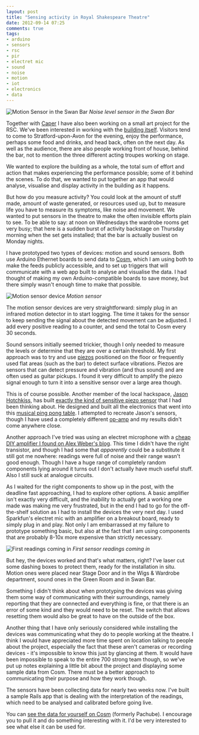 ```yaml
---
layout: post
title: "Sensing activity in Royal Shakespeare Theatre"
date: 2012-09-14 07:25
comments: true
tags: 
- arduino
- sensors
- rsc
- pir
- electret mic
- sound
- noise
- motion
- iot
- electronics
- data
---
```


![Motion Sensor in the Swan Bar](http://farm9.staticflickr.com/8297/7918060170_84de124234_z.jpg)
_Noise level sensor in the Swan Bar_

Together with [Caper][2] I have also been working on a small art project for the RSC. We've been interested in working  with the [building itself][3]. Visitors tend to come to Stratford-upon-Avon for the evening, enjoy the performance, perhaps some food and drinks, and head back, often on the next day. As well as the audience, there are also people working front of house, behind the bar, not to mention the three different acting troupes working on stage. 

We wanted to explore the building as a whole, the total sum of effort and action that makes experiencing the performance possible; some of it behind the scenes. To do that, we wanted to put together an app that would analyse, visualise and display activity in the building as it happens.

But how do you measure activity? You could look at the amount of stuff made, amount of waste generated, or resources used up, but to measure life you have to measure its symptoms, like noise and movement. We wanted to put sensors in the theatre to make the often invisible efforts plain to see. To be able to say: at noon on Wednesdays the wardrobe rooms get very busy; that here is a sudden burst of activity backstage on Thursday morning when the set gets installed; that the bar is actually busiest on Monday nights.

I have prototyped two types of devices: motion and sound sensors. Both use Arduino Ethernet boards to send data to [Cosm][13], which I am using both to make the feeds publicly accessible, and to set up triggers that will communicate with a web app built to analyse and visualise the data. I had thought of making my own Arduino-compatible boards to save money, but there simply wasn't enough time to make that possible.

![Motion sensor device](http://farm9.staticflickr.com/8453/7917442134_5fc67fd717_z.jpg)
_Motion sensor_

The motion sensor devices are very straightforward: simply plug in an infrared motion detector in to start logging. The time it takes for the sensor to keep sending the signal about the detected movement can be adjusted. I add every positive reading to a counter, and send the total to Cosm every 30 seconds.

Sound sensors initially seemed trickier, though I only needed to measure the levels or determine that they are over a certain threshold. My first approach was to try and use [piezos][14] positioned on the floor or frequently used flat areas (such as the bar) to detect surface vibrations. Piezos are sensors that can detect pressure and vibration (and thus sound) and are often used as guitar pickups. I found it very difficult to amplify the piezo signal enough to turn it into a sensitive sensor over a large area though. 

This is of course possible. Another member of the local hackspace, [Jason Hotchkiss][5], has built [exactly the kind of sensitive piezo sensor][6] that I had been thinking about. He designed and built all the electronics that went into this [musical ping pong table][8]. I attempted to recreate Jason's sensors, though I have used a completely different [op-amp][9] and my results didn't come anywhere close. 

Another approach I've tried was using an electret microphone with a [cheap DIY amplifier I found on Alex Weber's blog][7]. This time I didn't have the right transistor, and though I had some that _apparently_ could be a substitute it still got me nowhere: readings were full of noise and their range wasn't good enough. Though I have a huge range of completely random components lying around it turns out I don't actually have much useful stuff. Also I still suck at analogue circuits.

As I waited for the right components to show up in the post, with the deadline fast approaching, I had to explore other options. A basic amplifier isn't exactly very difficult, and the inability to actually get a working one made was making me very frustrated, but in the end I had to go for the off-the-shelf solution as I had to install the devices the very next day. I used Sparkfun's electret mic with an amplifier on a breakout board, ready to simply plug in and play. Not only I am embarrassed at my failure to prototype something basic, but also at the fact that I am using components that are probably 8-10x more expensive than strictly necessary. 

![First readings coming in](http://farm9.staticflickr.com/8180/7917689864_c40b54a5de_z.jpg)
_First sensor readings coming in_

But hey, the devices worked and that's what matters, right? I've laser cut some dashing boxes to protect them, ready for the installation in situ. Motion ones were placed near Stage Door and in the Wigs & Wardrobe department, sound ones in the Green Room and in Swan Bar.

Something I didn't think about when prototyping the devices was giving them some way of communicating with their surroundings, namely reporting that they are connected and everything is fine, or that there is an error of some kind and they would need to be reset. The switch that allows resetting them would also be great to have on the outside of the box.

Another thing that I have only seriously considered while installing the devices was communicating what they do to people working at the theatre. I think I would have appreciated more time spent on location talking to people about the project, especially the fact that these aren't cameras or recording devices - it's impossible to know this just by glancing at them. It would have been impossible to speak to the entire 700 strong team though, so we've put up notes explaining a little bit about the project and displaying some sample data from Cosm. There must be a better approach to communicating their purpose and how they work though. 

The sensors have been collecting data for nearly two weeks now. I've built a sample Rails app that is dealing with the interpretation of the readings, which need to be analysed and calibrated before going live.

You can [see the data for yourself on Cosm][4] (formerly Pachube). I encourage you to pull it and do something interesting with it. I'd be very interested to see what else it can be used for. 


[1]: http://www.rsc.org.uk/whats-on/exhibitions/recoding-shakespeare.aspx
[2]: http://wearecaper.com
[3]: https://en.wikipedia.org/wiki/Royal_Shakespeare_Theatre
[4]: https://cosm.com/feeds/72813
[5]: http://hotchk155.blogspot.co.uk/
[6]: http://hotchk155.blogspot.co.uk/2011/10/musical-ping-pong-tables-and.html
[7]: http://tinkerlog.com/2007/05/20/cheap-sound-sensor-for-avr/
[8]: https://vimeo.com/45745840
[9]: https://en.wikipedia.org/wiki/Operational_amplifier
[10]: http://www.rsc.org.uk/
[11]: http://myshakespeare.worldshakespearefestival.org.uk/
[12]: http://worldshakespearefestival.org.uk/
[13]: https://cosm.com/
[14]: https://en.wikipedia.org/wiki/Piezoelectric_sensor


